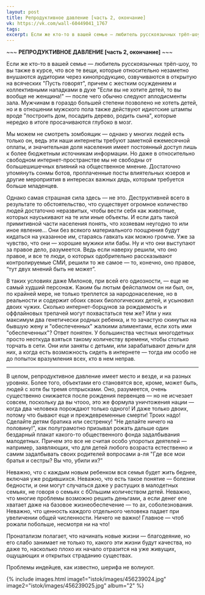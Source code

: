 ```yaml
---
layout: post
title: Репродуктивное давление [часть 2, окончание]
vk: https://vk.com/wall-60449041_1767
tags: 
excerpt: Если же кто-то в вашей семье — любитель русскоязычных трёп-шоу, то вы также в курсе, что все те вещи, которые относительно незаметно внушаются аудитории через кинопродукцию, озвучиваются в открытую на всяческих "Пусть говорят", причем с жестким осуждением и коллективными нападками в духе "Если вы не хотите детей, то вы вообще не женщина!" — после чего обычно следуют аплодисменты зала.
---
```

\~\~\~ **РЕПРОДУКТИВНОЕ ДАВЛЕНИЕ [часть 2, окончание]** \~\~\~

Если же кто-то в вашей семье — любитель русскоязычных трёп-шоу, то вы также в курсе, что все те вещи, которые относительно незаметно внушаются аудитории через кинопродукцию, озвучиваются в открытую на всяческих "Пусть говорят", причем с жестким осуждением и коллективными нападками в духе "Если вы не хотите детей, то вы вообще не женщина!" — после чего обычно следуют аплодисменты зала. Мужчинам в гораздо большей степени позволено не хотеть детей, но и в отношении мужского пола также действуют идиотские штампы вроде "построить дом, посадить дерево, родить сына", которые нередко в итоге просачиваются глубоко в мозг.

Мы можем не смотреть зомбоящик — однако у многих людей есть только он, ведь эти наши интернеты  требуют заметной ежемесячной оплаты, и значительная доля населения имеет постоянный доступ лишь к более бюджетным источникам информации. Но даже в относительно свободном интернет-пространстве мы не свободны от большешишечных влияний на общественное мнение. Достаточно упомянуть сонмы ботов, проплаченные посты влиятельных юзеров и другие мероприятия в интересах важных дядь, которым требуется больше младенцев.

Однако самая страшная сила здесь — не это. Деструктивней всего в результате то обстоятельство, что существует огромное количество людей достаточно неразвитых, чтобы вести себя как животные, которых науськивают на те или иные объекты. И если дать такой примитивной части населения понять, что хозяевам неугодно то или иное явление... Они без всякого материального поощрения будут кидаться на указанное им, стараясь гавкать как можно громче. Уже за чувство, что они — хорошие мужики или бабы. Ну и что они выступают за правое дело, разумеется. Ведь если наверху решили, что оно правое, и все те люди, о которых одобрительно рассказывают контролируемые СМИ, решили то же самое — то, конечно, оно правое, “тут двух мнений быть не может”.

В таких условиях даже Милонов, при всей его одиозности, — еще не самый худший персонаж. Каким бы лютым фейспалмом он ни был, он, по крайней мере, не только треплется за народонаселение, но в реальности и содержит обоих своих биологических детей, и усыновил двоих чужих. Сколько интернет-борцунов за рождаемость и оффлайновых трепачей могут похвастаться тем же? Или у них максимум два генетически родных ребенка, и то зачастую скинутых на бывшую жену и "обеспеченных" жалкими алиментами, если хоть ими "обеспеченных"? Ответ понятен. У большинства честных многодетных просто неоткуда взяться такому количеству времени, чтобы столько торчать в сети. Они или заняты с детьми, или зарабатывают деньги для них, а когда есть возможность сидеть в интернете — тогда им особо не до попыток вразумления всех, кто в нем неправ.

***

В целом, репродуктивное давление имеет место и везде, и на разных уровнях. Более того, объектами его становятся все, кроме, может быть, людей с хотя бы тремя отпрысками. Оно, разумеется, очень существенно снижается после рождения первенцев — но не исчезает совсем, поскольку да вы чтооо, это же формула уничтожения нации — когда два человека порождают только одного! И даже только двоих, потому что бывают еще и преждевременные смерти! Троих надо! Сделайте детям братика или сестренку! "Не делайте ничего на половину!", как полуграмотно призывал рожать дальше один бездарный плакат какого-то общественного фонда задалбывания малодетных. Причем это все не считая особо упоротых деятелей — например, заявляющих, что для детей любого возраста естественно и самим задалбывать своих родителей вопросами а-ля "Где все мои братья и сестры? Вы что, убили их?"

Неважно, что с каждым новым ребенком вся семья будет жить беднее, включая уже родившихся. Неважно, что есть такое понятие — болезни бедности, и они могут случаться даже у растущих в малодетных семьях, не говоря о семьях с бОльшим количеством детей. Неважно, что многие проблемы возможно решить деньгами, а если денег еле хватает даже на базовое жизнеобеспечение — то ах, соболезнования. Неважно, что ценность каждого отдельного человека падает при увеличении общей численности. Ничего не важно! Главное — чтоб рожали побольше, несмотря ни на что! 

Пронатализм полагает, что начинать новые жизни — благодеяние, но его слабо занимает не только то, какого эти жизни будут качества, но даже то, насколько плохо их начало отразится на уже живущих, ощущающих и открытых страданию существах. 

Проблемы индейцев, как известно, шерифа не волнуют.

{% include images.html image1="istok/images/456239024.jpg" image2="istok/images/456239025.jpg" album="2" %}